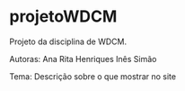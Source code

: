# projetoWDCM
Projeto da disciplina de WDCM.


Autoras: Ana Rita Henriques
Inês Simão

Tema: 
Descrição sobre o que mostrar no site
